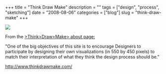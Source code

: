 +++
title = "Think Draw Make"
description = ""
tags = ["design", "process", "sketching"]
date = "2008-08-06"
categories = ["blog"]
slug = "think-draw-make"
+++



  <div class="notebook-screenshot"><a href="http://www.thinkdrawmake.com/"><img src="//media.konigi.com/bluga/wt4899c3b2a3bc7.jpg"/></a></div><p>From the <a href="http://www.thinkdrawmake.com/">&gt;Think&gt;Draw&gt;Make&gt; about page:</a></p>
<p>"One of the big objectives of this site is to encourage Designers to participate by designing their own visualizations (in 550 by 450 pixels) to match their interpretation of what they think the design process should be."</p>

  <a href="http://www.thinkdrawmake.com/">http://www.thinkdrawmake.com/</a>
